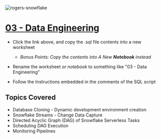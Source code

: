 ![rogers-snowflake](/img/Screenshot%202024-06-07%20at%203.21.17%E2%80%AFPM.png)
# [03 - Data Engineering](/03%20-%20Data%20Engineering.sql)

* Click the link above, and copy the .sql file contents into a new worksheet
  * *Bonus Points: Copy the contents into A New **Notebook** instead*
 
* Rename the worksheet *or notebook* to something like "03 - Data Engineering"
* Follow the Instructions embedded in the comments of the SQL script

## Topics Covered
* Database Cloning - Dynamic development environment creation
* Snowflake Streams - Change Data Capture
* Directed Acyclic Graph (DAG) of Snowflake Serverless Tasks
* Scheduling DAG Execution
* Monitoring Pipelines
